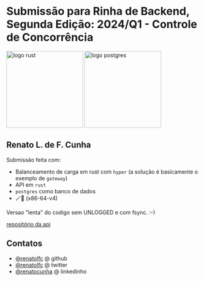 # Submissão para Rinha de Backend, Segunda Edição: 2024/Q1 - Controle de Concorrência


<img src="https://upload.wikimedia.org/wikipedia/commons/d/d5/Rust_programming_language_black_logo.svg" alt="logo rust" width="200" height="auto">
<img src="https://upload.wikimedia.org/wikipedia/commons/2/29/Postgresql_elephant.svg" alt="logo postgres" width="200" height="auto">


## Renato L. de F. Cunha
Submissão feita com:
- Balanceamento de carga em rust com `hyper` (a solução é basicamente o exemplo
    de `gateway`)
- API em `rust`
- `postgres` como banco de dados
- 🪄🔮 (x86-64-v4)

Versao "lenta" do codigo sem UNLOGGED e com fsync. :-)

[repositório da api](https://github.com/renatolfc/rinha-de-backend-api-q1-2024)

## Contatos

 - [@renatolfc](https://github.com/renatolfc) @ github
 - [@renatolfc](https://twitter.com/renatolfc) @ twitter
 - [@renatocunha](https://www.linkedin.com/in/renatocunha/) @ linkedinho
